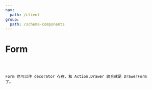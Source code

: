 ```yaml
---
nav:
  path: /client
group:
  path: /schema-components
---
```


# Form

<code src="./demos/demo2.tsx"/>

Form 也可以作 decorator 存在，和 Action.Drawer 结合就是 DrawerForm 了。

<code src="./demos/demo1.tsx"/>
